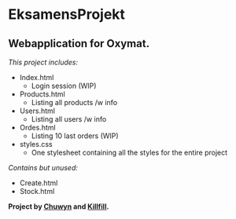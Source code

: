 # EksamensProjekt

## Webapplication for Oxymat.

*This project includes:*

* Index.html
	* Login session (WIP)
* Products.html
	* Listing all products /w info
* Users.html
	* Listing all users /w info
* Ordes.html
	* Listing 10 last orders (WIP)
* styles.css
	* One stylesheet containing all the styles for the entire project

*Contains but unused:*

* Create.html
* Stock.html


**Project by [Chuwyn](https://github.com/Chuwyn) and [Killfill](https://github.com/Killfill0o).**